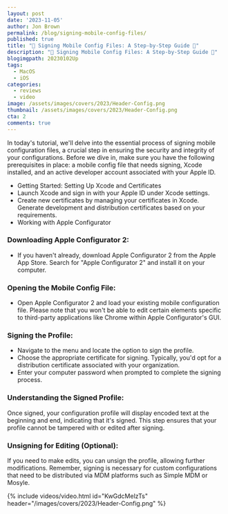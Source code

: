 ```yaml
---
layout: post
date: '2023-11-05'
author: Jon Brown
permalink: /blog/signing-mobile-config-files/
published: true
title: "🔏 Signing Mobile Config Files: A Step-by-Step Guide 🔏"
description: "🔏 Signing Mobile Config Files: A Step-by-Step Guide 🔏"
blogimgpath: 20230102Up
tags:
  - MacOS
  - iOS
categories:
  - reviews
  - video
image: /assets/images/covers/2023/Header-Config.png
thumbnail: /assets/images/covers/2023/Header-Config.png
cta: 2
comments: true
---
```

In today's tutorial, we'll delve into the essential process of signing mobile configuration files, a crucial step in ensuring the security and integrity of your configurations. Before we dive in, make sure you have the following prerequisites in place: a mobile config file that needs signing, Xcode installed, and an active developer account associated with your Apple ID.

- Getting Started: Setting Up Xcode and Certificates
- Launch Xcode and sign in with your Apple ID under Xcode settings.
- Create new certificates by managing your certificates in Xcode. Generate development and distribution certificates based on your requirements.
- Working with Apple Configurator

### Downloading Apple Configurator 2:
- If you haven't already, download Apple Configurator 2 from the Apple App Store. Search for "Apple Configurator 2" and install it on your computer.

### Opening the Mobile Config File:
- Open Apple Configurator 2 and load your existing mobile configuration file. Please note that you won't be able to edit certain elements specific to third-party applications like Chrome within Apple Configurator's GUI.

### Signing the Profile:
- Navigate to the menu and locate the option to sign the profile.
- Choose the appropriate certificate for signing. Typically, you'd opt for a distribution certificate associated with your organization.
- Enter your computer password when prompted to complete the signing process.

### Understanding the Signed Profile:
Once signed, your configuration profile will display encoded text at the beginning and end, indicating that it's signed. This step ensures that your profile cannot be tampered with or edited after signing.

### Unsigning for Editing (Optional):
If you need to make edits, you can unsign the profile, allowing further modifications. Remember, signing is necessary for custom configurations that need to be distributed via MDM platforms such as Simple MDM or Mosyle.

{% include videos/video.html id="KwGdcMelzTs" header="/images/covers/2023/Header-Config.png" %}

